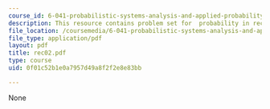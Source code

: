 ```yaml
---
course_id: 6-041-probabilistic-systems-analysis-and-applied-probability-spring-2006
description: This resource contains problem set for  probability in recitation two.
file_location: /coursemedia/6-041-probabilistic-systems-analysis-and-applied-probability-spring-2006/0f01c52b1e0a7957d49a8f2f2e8e83bb_rec02.pdf
file_type: application/pdf
layout: pdf
title: rec02.pdf
type: course
uid: 0f01c52b1e0a7957d49a8f2f2e8e83bb

---
```

None
